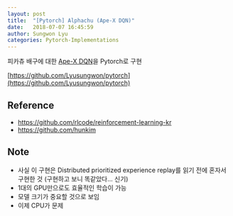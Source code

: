 ```yaml
---
layout: post
title:  "[Pytorch] Alphachu (Ape-X DQN)"
date:   2018-07-07 16:45:59
author: Sungwon Lyu
categories: Pytorch-Implementations
---
```


피카츄 배구에 대한 [Ape-X DQN](https://lyusungwon.github.io/rl/2018/07/07/apex.html)을 Pytorch로 구현

[https://github.com/Lyusungwon/pytorch](https://github.com/Lyusungwon/pytorch)

## Reference
- https://github.com/rlcode/reinforcement-learning-kr
- https://github.com/hunkim

## Note 
- 사실 이 구현은 Distributed prioritized experience replay를 읽기 전에 혼자서 구현한 것 (구현하고 보니 똑같았다... 신기)
- 1대의 GPU만으로도 효율적인 학습이 가능
- 모델 크기가 중요할 것으로 보임
- 이제 CPU가 문제
